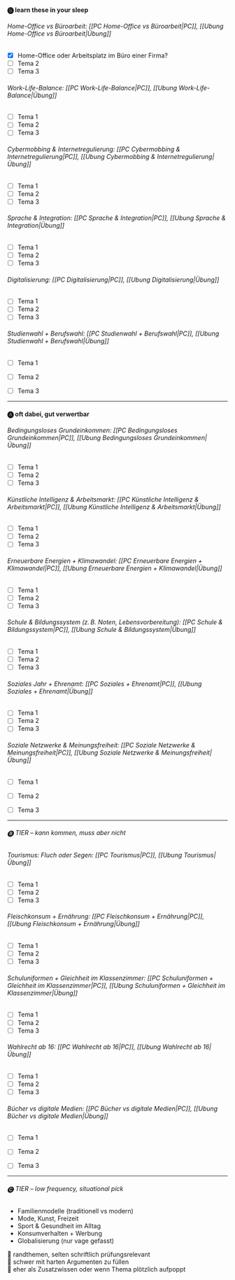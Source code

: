 #### 🅢 learn these in your sleep
###### Home-Office vs Büroarbeit: [[PC Home-Office vs Büroarbeit|PC]], [[Ubung Home-Office vs Büroarbeit|Übung]]
- [x] Home-Office oder Arbeitsplatz im Büro einer Firma?
- [ ] Tema 2
- [ ] Tema 3

###### Work-Life-Balance: [[PC Work-Life-Balance|PC]], [[Ubung Work-Life-Balance|Übung]]
- [ ] Tema 1
- [ ] Tema 2
- [ ] Tema 3

###### Cybermobbing & Internetregulierung: [[PC Cybermobbing & Internetregulierung|PC]], [[Ubung Cybermobbing & Internetregulierung|Übung]]
- [ ] Tema 1
- [ ] Tema 2
- [ ] Tema 3

###### Sprache & Integration: [[PC Sprache & Integration|PC]], [[Ubung Sprache & Integration|Übung]]
- [ ] Tema 1
- [ ] Tema 2
- [ ] Tema 3

###### Digitalisierung: [[PC Digitalisierung|PC]], [[Ubung Digitalisierung|Übung]]
- [ ] Tema 1
- [ ] Tema 2
- [ ] Tema 3

###### Studienwahl + Berufswahl: [[PC Studienwahl + Berufswahl|PC]], [[Ubung Studienwahl + Berufswahl|Übung]]
- [ ] Tema 1
- [ ] Tema 2
- [ ] Tema 3


---
#### 🅐 oft dabei, gut verwertbar
###### Bedingungsloses Grundeinkommen: [[PC Bedingungsloses Grundeinkommen|PC]], [[Ubung Bedingungsloses Grundeinkommen|Übung]]
- [ ] Tema 1
- [ ] Tema 2
- [ ] Tema 3

###### Künstliche Intelligenz & Arbeitsmarkt: [[PC Künstliche Intelligenz & Arbeitsmarkt|PC]], [[Ubung Künstliche Intelligenz & Arbeitsmarkt|Übung]]
- [ ] Tema 1
- [ ] Tema 2
- [ ] Tema 3

###### Erneuerbare Energien + Klimawandel: [[PC Erneuerbare Energien + Klimawandel|PC]], [[Ubung Erneuerbare Energien + Klimawandel|Übung]]
- [ ] Tema 1
- [ ] Tema 2
- [ ] Tema 3

###### Schule & Bildungssystem (z. B. Noten, Lebensvorbereitung): [[PC Schule & Bildungssystem|PC]], [[Ubung Schule & Bildungssystem|Übung]]
- [ ] Tema 1
- [ ] Tema 2
- [ ] Tema 3

###### Soziales Jahr + Ehrenamt: [[PC Soziales + Ehrenamt|PC]], [[Ubung Soziales + Ehrenamt|Übung]]
- [ ] Tema 1
- [ ] Tema 2
- [ ] Tema 3

###### Soziale Netzwerke & Meinungsfreiheit: [[PC Soziale Netzwerke & Meinungsfreiheit|PC]], [[Ubung Soziale Netzwerke & Meinungsfreiheit|Übung]]
- [ ] Tema 1
- [ ] Tema 2
- [ ] Tema 3


---
###### 🅑 TIER – kann kommen, muss aber nicht
###### Tourismus: Fluch oder Segen: [[PC Tourismus|PC]], [[Ubung Tourismus|Übung]]
- [ ] Tema 1
- [ ] Tema 2
- [ ] Tema 3

###### Fleischkonsum + Ernährung: [[PC Fleischkonsum + Ernährung|PC]], [[Ubung Fleischkonsum + Ernährung|Übung]]
- [ ] Tema 1
- [ ] Tema 2
- [ ] Tema 3

###### Schuluniformen + Gleichheit im Klassenzimmer: [[PC Schuluniformen + Gleichheit im Klassenzimmer|PC]], [[Ubung Schuluniformen + Gleichheit im Klassenzimmer|Übung]]
- [ ] Tema 1
- [ ] Tema 2
- [ ] Tema 3

###### Wahlrecht ab 16: [[PC Wahlrecht ab 16|PC]], [[Ubung Wahlrecht ab 16|Übung]]
- [ ] Tema 1
- [ ] Tema 2
- [ ] Tema 3

###### Bücher vs digitale Medien: [[PC Bücher vs digitale Medien|PC]], [[Ubung Bücher vs digitale Medien|Übung]]
- [ ] Tema 1
- [ ] Tema 2
- [ ] Tema 3


---
###### 🅒 TIER – low frequency, situational pick
- Familienmodelle (traditionell vs modern)  
- Mode, Kunst, Freizeit  
- Sport & Gesundheit im Alltag  
- Konsumverhalten + Werbung  
- Globalisierung (nur vage gefasst)

🔻 randthemen, selten schriftlich prüfungsrelevant  
🔻 schwer mit harten Argumenten zu füllen  
🔻 eher als Zusatzwissen oder wenn Thema plötzlich aufpoppt